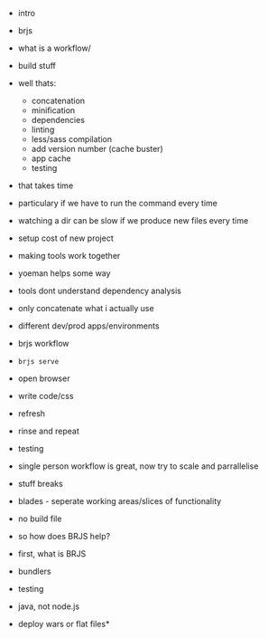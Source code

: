 - intro
- brjs
- what is a workflow/
 - build stuff
 - well thats:
   - concatenation 
   - minification
   - dependencies
   - linting
   - less/sass compilation
   - add version number (cache buster)
   - app cache
   - testing
 - that takes time
  - particulary if we have to run the command every time
  - watching a dir can be slow if we produce new files every time
  
- setup cost of new project
 - making tools work together
 - yoeman helps some way
 
- tools dont understand dependency analysis
 - only concatenate what i actually use

- different dev/prod apps/environments


- brjs workflow
 - `brjs serve`
 - open browser
 - write code/css
 - refresh
 - rinse and repeat
 
- testing

- single person workflow is great, now try to scale and parrallelise
 - stuff breaks
 
- blades - seperate working areas/slices of functionality



- no build file


- so how does BRJS help?
- first, what is BRJS
 - bundlers
 - testing
 - java, not node.js
 - deploy wars or flat files*